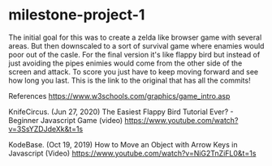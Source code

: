 # milestone-project-1
The initial goal for this was to create a zelda like browser game with several areas. But then downscaled to a sort of survival game where enamies would poor out of the casle. For the final version it's like flappy bird but instead of just avoiding the pipes enimies would come from the other side of the screen and attack. To score you just have to keep moving forward and see how long you last. This is the link to the original that has all the commits!


References
https://www.w3schools.com/graphics/game_intro.asp

KnifeCircus. (Jun 27, 2020) The Easiest Flappy Bird Tutorial Ever? - Beginner Javascript Game (video)
https://www.youtube.com/watch?v=3SsYZDJdeXk&t=1s

KodeBase.  (Oct 19, 2019) How to Move an Object with Arrow Keys in Javascript (Video)
https://www.youtube.com/watch?v=NiG2TnZiFL0&t=1s
